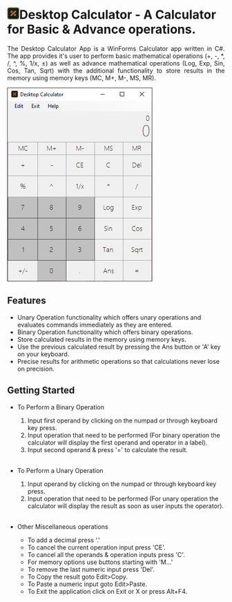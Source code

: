 # <img align="left" width="28" height="28" src="https://raw.githubusercontent.com/Anand-Sinha/TipCalculator/main/README%20Files/TipCalc.png"> Desktop Calculator - A Calculator for Basic & Advance operations.

<p align="justify">The Desktop Calculator App is a WinForms Calculator app written in C#. The app provides it's user to perform basic mathematical operations (+, -, *, /, ^, %, 1/x, ±) as well as advance mathematical operations (Log, Exp, Sin, Cos, Tan, Sqrt) with the additional functionality to store results in the memory using memory keys (MC, M+, M-, MS, MR).</p>

![Image](https://raw.githubusercontent.com/Anand-Sinha/TipCalculator/main/README%20Files/calc.png)

## Features
- Unary Operation functionality which offers unary operations and evaluates commands immediately as they are entered.
- Binary Operation functionality which offers binary operations.
- Store calculated results in the memory using memory keys.
- Use the previous calculated result by pressing the Ans button or 'A' key on your keyboard.
- Precise results for arithmetic operations so that calculations never lose on precision.

## Getting Started
-  To Perform a Binary Operation

    1.  Input first operand by clicking on the numpad or through keyboard key press.
    2.  Input operation that need to be performed (For binary operation the calculator will display the first operand and operator in a label).
    3.  Input second operand & press '=' to calculate the result.
\
&nbsp;
-  To Perform a Unary Operation

    1.  Input operand by clicking on the numpad or through keyboard key press.
    2.  Input operation that need to be performed (For unary operation the calculator will display the result as soon as user inputs the operator). 
\
&nbsp;
-  Other Miscellaneous operations

    -  To add a decimal press '.'
    -  To cancel the current operation input press 'CE'.
    -  To cancel all the operands & operation inputs press 'C'.
    -  For memory options use buttons starting with 'M...'
    -  To remove the last numeric input press 'Del'.
    -  To Copy the result goto Edit>Copy.
    -  To Paste a numeric input goto Edit>Paste.
    -  To Exit the application click on Exit or X or press Alt+F4.
